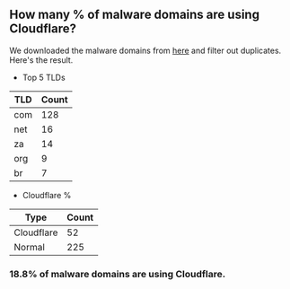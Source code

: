 ## How many % of malware domains are using Cloudflare?


We downloaded the malware domains from [here](https://urlhaus.abuse.ch) and filter out duplicates.
Here's the result.


[//]: # (start replacement)


- Top 5 TLDs

| TLD | Count |
| --- | --- |
| com | 128 |
| net | 16 |
| za | 14 |
| org | 9 |
| br | 7 |


- Cloudflare %

| Type | Count |
| --- | --- |
| Cloudflare | 52 |
| Normal | 225 |


### 18.8% of malware domains are using Cloudflare.